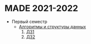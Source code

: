 # MADE 2021-2022

- Первый семестр
   - [Алгоритмы и структуры данных](./algo)
       1. [ДЗ1](./algo/hw1)
       2. [ДЗ2](./algo/hw2) 
